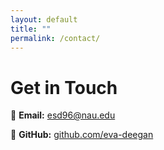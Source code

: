 ```yaml
---
layout: default
title: ""
permalink: /contact/
---
```


# Get in Touch

<p>
  📧 <strong>Email:</strong> 
  <a href="mailto:esd96@nau.edu">esd96@nau.edu</a>
</p>

<p>
  🏡 <strong>GitHub:</strong>  
  <a href="https://github.com/eva-deegan" target="_blank">github.com/eva-deegan</a>
</p>
